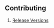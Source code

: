 ## Contributing


1. [Release Versions](https://github.com/ericelliott/prod-module-boilerplate/blob/master/docs/contributing/versions/index.md)
